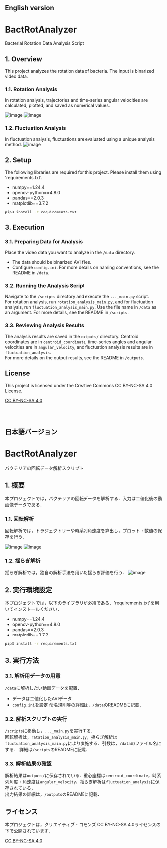 ## English version
# BactRotAnalyzer
Bacterial Rotation Data Analysis Script

## 1. Overview
This project analyzes the rotation data of bacteria. The input is binarized video data.

### 1.1. Rotation Analysis
In rotation analysis, trajectories and time-series angular velocities are calculated, plotted, and saved as numerical values.

![image](outputs/test_data/centroid_coordinate/trajectory.png)
![image](outputs/test_data/angular_velocity/angular-velocity_time-series.png)

### 1.2. Fluctuation Analysis
In fluctuation analysis, fluctuations are evaluated using a unique analysis method.
![image](outputs/test_data/fluctuation_analysis/SD-time-series/SD-time-series_all_standardized.png)

## 2. Setup
The following libraries are required for this project. Please install them using 'requirements.txt'.
- numpy==1.24.4
- opencv-python==4.8.0
- pandas==2.0.3
- matplotlib==3.7.2

```bash
pip3 install -r requirements.txt
```

## 3. Execution
### 3.1. Preparing Data for Analysis
Place the video data you want to analyze in the `/data` directory.
- The data should be binarized AVI files.
- Configure `config.ini`.
For more details on naming conventions, see the README in `/data`.

### 3.2. Running the Analysis Script
Navigate to the `/scripts` directory and execute the `..._main.py` script.<br>
For rotation analysis, run `rotation_analysis_main.py`, and for fluctuation analysis, run `fluctuation_analysis_main.py`. Use the file name in `/data` as an argument.
For more details, see the README in `/scripts`.

### 3.3. Reviewing Analysis Results
The analysis results are saved in the `outputs/` directory. Centroid coordinates are in `centroid_coordinate`, time-series angles and angular velocities are in `angular_velocity`, and fluctuation analysis results are in `fluctuation_analysis`.<br>
For more details on the output results, see the README in `/outputs`.

## License
This project is licensed under the Creative Commons CC BY-NC-SA 4.0 License.

[CC BY-NC-SA 4.0](https://creativecommons.org/licenses/by-nc-sa/4.0/)


<br><br>

## 日本語バージョン
# BactRotAnalyzer
バクテリアの回転データ解析スクリプト

## 1. 概要
本プロジェクトでは，バクテリアの回転データを解析する．入力は二値化後の動画像データである．

### 1.1. 回転解析
回転解析では，トラジェクトリーや時系列角速度を算出し，プロット・数値の保存を行う．

![image](outputs/test_data/centroid_coordinate/trajectory.png)
![image](outputs/test_data/angular_velocity/angular-velocity_time-series.png)

### 1.2. 揺らぎ解析
揺らぎ解析では，独自の解析手法を用いた揺らぎ評価を行う．
![image](outputs/test_data/fluctuation_analysis/SD-time-series/SD-time-series_all_standardized.png)


## 2. 実行環境設定
本プロジェクトでは，以下のライブラリが必須である．'requirements.txt'を用いてインストールください．
- numpy==1.24.4
- opencv-python==4.8.0
- pandas==2.0.3
- matplotlib==3.7.2

```bash
pip3 install -r requirements.txt
```

## 3. 実行方法
### 3.1. 解析用データの用意
`/data`に解析したい動画データを配置．
- データは二値化したAVIデータ
- `config.ini`を設定
命名規則等の詳細は，`/data`のREADMEに記載．

### 3.2. 解析スクリプトの実行
`/scripts`に移動し，`..._main.py`を実行する．<br>
回転解析は，`ratation_analysis_main.py`，揺らぎ解析は`fluctuation_analysis_main.py`により実施する．引数は，`/data`のファイル名にする．
詳細は`/scripts`のREADMEに記載．

### 3.3. 解析結果の確認
解析結果は`outputs/`に保存されている．重心座標は`centroid_coordinate`，時系列角度・角速度は`angular_velocity`，揺らぎ解析は`fluctuation_analysis`に保存されている，<br>
出力結果の詳細は，`/outputs`のREADMEに記載．


## ライセンス
本プロジェクトは，クリエイティブ・コモンズ CC BY-NC-SA 4.0ライセンスの下で公開されています．

[CC BY-NC-SA 4.0](https://creativecommons.org/licenses/by-nc-sa/4.0/deed.ja)